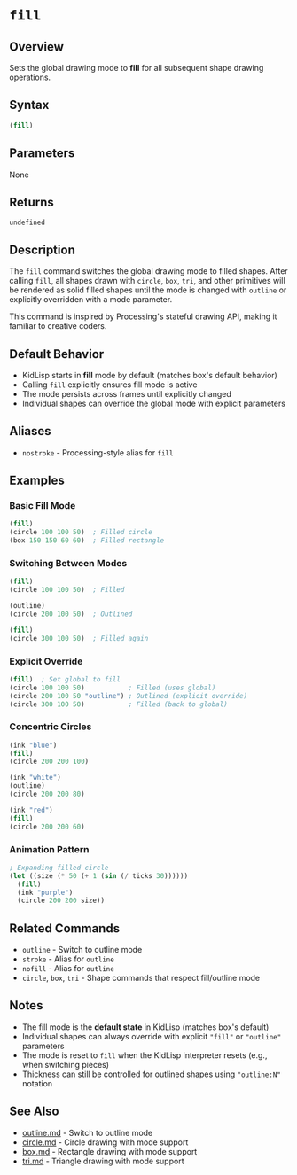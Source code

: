 # `fill`

## Overview
Sets the global drawing mode to **fill** for all subsequent shape drawing operations.

## Syntax
```lisp
(fill)
```

## Parameters
None

## Returns
`undefined`

## Description
The `fill` command switches the global drawing mode to filled shapes. After calling `fill`, all shapes drawn with `circle`, `box`, `tri`, and other primitives will be rendered as solid filled shapes until the mode is changed with `outline` or explicitly overridden with a mode parameter.

This command is inspired by Processing's stateful drawing API, making it familiar to creative coders.

## Default Behavior
- KidLisp starts in **fill** mode by default (matches box's default behavior)
- Calling `fill` explicitly ensures fill mode is active
- The mode persists across frames until explicitly changed
- Individual shapes can override the global mode with explicit parameters

## Aliases
- `nostroke` - Processing-style alias for `fill`

## Examples

### Basic Fill Mode
```lisp
(fill)
(circle 100 100 50)  ; Filled circle
(box 150 150 60 60)  ; Filled rectangle
```

### Switching Between Modes
```lisp
(fill)
(circle 100 100 50)  ; Filled

(outline)
(circle 200 100 50)  ; Outlined

(fill)
(circle 300 100 50)  ; Filled again
```

### Explicit Override
```lisp
(fill)  ; Set global to fill
(circle 100 100 50)           ; Filled (uses global)
(circle 200 100 50 "outline") ; Outlined (explicit override)
(circle 300 100 50)           ; Filled (back to global)
```

### Concentric Circles
```lisp
(ink "blue")
(fill)
(circle 200 200 100)

(ink "white")
(outline)
(circle 200 200 80)

(ink "red")
(fill)
(circle 200 200 60)
```

### Animation Pattern
```lisp
; Expanding filled circle
(let ((size (* 50 (+ 1 (sin (/ ticks 30))))))
  (fill)
  (ink "purple")
  (circle 200 200 size))
```

## Related Commands
- `outline` - Switch to outline mode
- `stroke` - Alias for `outline`
- `nofill` - Alias for `outline`
- `circle`, `box`, `tri` - Shape commands that respect fill/outline mode

## Notes
- The fill mode is the **default state** in KidLisp (matches box's default)
- Individual shapes can always override with explicit `"fill"` or `"outline"` parameters
- The mode is reset to `fill` when the KidLisp interpreter resets (e.g., when switching pieces)
- Thickness can still be controlled for outlined shapes using `"outline:N"` notation

## See Also
- [outline.md](./outline.md) - Switch to outline mode
- [circle.md](./circle.md) - Circle drawing with mode support
- [box.md](./box.md) - Rectangle drawing with mode support
- [tri.md](./tri.md) - Triangle drawing with mode support
